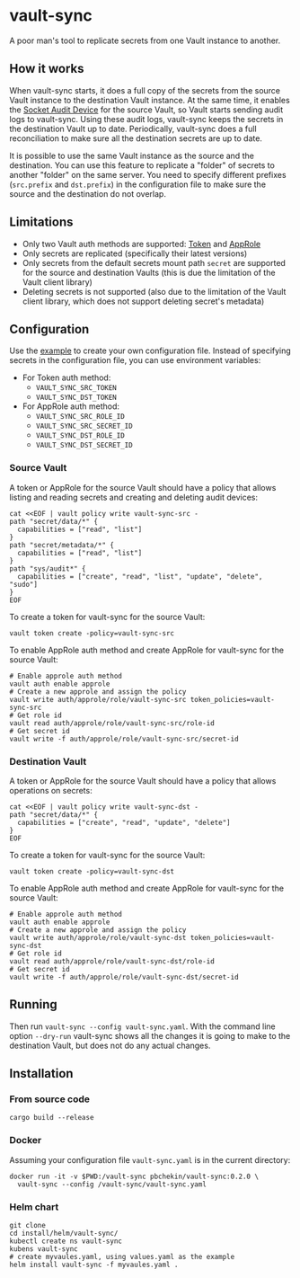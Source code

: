 # vault-sync

A poor man's tool to replicate secrets from one Vault instance to another.

## How it works

When vault-sync starts, it does a full copy of the secrets from the source Vault instance to the destination Vault instance.
At the same time, it enables the [Socket Audit Device](https://www.vaultproject.io/docs/audit/socket) for the source Vault,
so Vault starts sending audit logs to vault-sync.
Using these audit logs, vault-sync keeps the secrets in the destination Vault up to date.
Periodically, vault-sync does a full reconciliation to make sure all the destination secrets are up to date.

It is possible to use the same Vault instance as the source and the destination.
You can use this feature to replicate a "folder" of secrets to another "folder" on the same server.
You need to specify different prefixes (`src.prefix` and `dst.prefix`) in the configuration file to make sure the source and the destination do not overlap.

## Limitations

* Only two Vault auth methods are supported: [Token](https://www.vaultproject.io/docs/auth/token) and [AppRole](https://www.vaultproject.io/docs/auth/approle)
* Only secrets are replicated (specifically their latest versions)
* Only secrets from the default secrets mount path `secret` are supported for the source and destination Vaults (this is due the limitation of the Vault client library)
* Deleting secrets is not supported (also due to the limitation of the Vault client library, which does not support deleting secret's metadata)

## Configuration

Use the [example](vault-sync.example.yaml) to create your own configuration file.
Instead of specifying secrets in the configuration file, you can use environment variables:

* For Token auth method:
  * `VAULT_SYNC_SRC_TOKEN`
  * `VAULT_SYNC_DST_TOKEN`
* For AppRole auth method:
  * `VAULT_SYNC_SRC_ROLE_ID`
  * `VAULT_SYNC_SRC_SECRET_ID`
  * `VAULT_SYNC_DST_ROLE_ID`
  * `VAULT_SYNC_DST_SECRET_ID`

### Source Vault

A token or AppRole for the source Vault should have a policy that allows listing and reading secrets and creating and deleting audit devices:

```shell
cat <<EOF | vault policy write vault-sync-src -
path "secret/data/*" {
  capabilities = ["read", "list"]
}
path "secret/metadata/*" {
  capabilities = ["read", "list"]
}
path "sys/audit*" {
  capabilities = ["create", "read", "list", "update", "delete", "sudo"]
}
EOF
```

To create a token for vault-sync for the source Vault:

```shell
vault token create -policy=vault-sync-src
```

To enable AppRole auth method and create AppRole for vault-sync for the source Vault:

```shell
# Enable approle auth method
vault auth enable approle
# Create a new approle and assign the policy
vault write auth/approle/role/vault-sync-src token_policies=vault-sync-src
# Get role id
vault read auth/approle/role/vault-sync-src/role-id
# Get secret id
vault write -f auth/approle/role/vault-sync-src/secret-id
```

### Destination Vault

A token or AppRole for the source Vault should have a policy that allows operations on secrets:

```shell
cat <<EOF | vault policy write vault-sync-dst -
path "secret/data/*" {
  capabilities = ["create", "read", "update", "delete"]
}
EOF
```

To create a token for vault-sync for the source Vault:

```shell
vault token create -policy=vault-sync-dst
```

To enable AppRole auth method and create AppRole for vault-sync for the source Vault:

```shell
# Enable approle auth method
vault auth enable approle
# Create a new approle and assign the policy
vault write auth/approle/role/vault-sync-dst token_policies=vault-sync-dst
# Get role id
vault read auth/approle/role/vault-sync-dst/role-id
# Get secret id
vault write -f auth/approle/role/vault-sync-dst/secret-id
```

## Running

Then run `vault-sync --config vault-sync.yaml`.
With the command line option `--dry-run` vault-sync shows all the changes it is going to make to the destination Vault, but does not do any actual changes.

## Installation

### From source code

```shell
cargo build --release
```

### Docker

Assuming your configuration file `vault-sync.yaml` is in the current directory: 

```shell
docker run -it -v $PWD:/vault-sync pbchekin/vault-sync:0.2.0 \
  vault-sync --config /vault-sync/vault-sync.yaml
```

### Helm chart

```shell
git clone 
cd install/helm/vault-sync/
kubectl create ns vault-sync
kubens vault-sync
# create myvaules.yaml, using values.yaml as the example
helm install vault-sync -f myvaules.yaml .
```